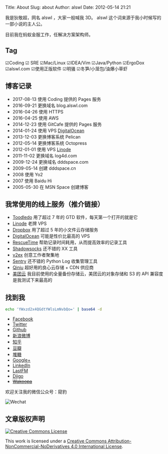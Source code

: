 Title: About
Slug: about
Author: alswl
Date: 2012-05-14 21:21

我是狄敬超，网名 alswl ，大家一般喊我 3D。
alswl 这个词来源于我小时候写的一部小说的主人公。

目前我在蚂蚁金服工作，任解决方案架构师。


## Tag

☑Coding ☑ SRE ☑Mac/Linux ☑IDEA/Vim ☑Java/Python ☑ErgoDox ☑alswl.com ☑使用正版软件 ☑明骚 ☑冬笋/小笼包/油爆小草虾


## 博客记录

*   2017-08-13 使用 Coding 提供的 Pages 服务
*   2016-09-21 更换域名 blog.alswl.com
*   2016-04-26 使用 HTTPS
*   2016-04-25 使用 AWS
*   2014-12-23 使用 GitCafe 提供的 Pages 服务
*   2014-01-24 使用 VPS [DigitalOcean](https://www.digitalocean.com/?refcode=7f0f1462316f)
*   2013-12-03 更换博客系统 Pelican
*   2012-05-14 更换博客系统 Octopress
*   2012-01-01 使用 VPS [Linode](https://www.linode.com/?r=7e51a136a0eca06c5f6474373f616bbdaa2b5b6c)
*   2011-11-02 更换域名 log4d.com
*   2009-12-24 更换域名 dddspace.com
*   2009-05-14 创建 dddspace.cn
*   2008 使用 Yo2
*   2007 使用 Baidu Hi
*   2005-05-30 在 MSN Space 创建博客


## 我常使用的线上服务（推介链接）

*   [Toodledo](http://www.toodledo.com/index.php?ref=td4d1aebdd0f59e) 用了超过 7 年的 GTD 软件，每天第一个打开的就是它
*   [Linode](http://www.linode.com/?r=7e51a136a0eca06c5f6474373f616bbdaa2b5b6c) 老牌 VPS
*   [Dropbox](http://db.tt/vQqCGcl) 用了超过 5 年的小文件云存储服务
*   [DigitalOcean](https://www.digitalocean.com/?refcode=7f0f1462316f) 可能是性价比最高的 VPS
*   [RescueTime](https://www.rescuetime.com/ref/1328871) 帮助记录时间耗用，从而提高效率的记录工具
*   [Shadowsocks](https://portal.shadowsocks.to/aff.php?aff=4215) 还不错的 XX 工具
*   [v2ex](http://www.v2ex.com/?r=alswl) 创意工作者聚集地
*   [Sentry](https://getsentry.com/signup/r_D1W_/) 还不错的 Python Log 收集管理工具
*   [Qiniu](https://portal.qiniu.com/signup?code=3lktq7rq4uhxs) 超好用的良心云存储 + CDN 供应商
*   [美团云](https://www.mtyun.com/r/96cede1251) 我目前使用的全量备份存储云，美团云的对象存储和 S3 的 API 兼容度是我测试下来最高的


## 找到我

``` bash
echo 'YWxzd2x4QGdtYWlsLmNvbQo=' | base64 -d
```

*   [Facebook](https://www.facebook.com/alswl)
*   [Twitter](https://twitter.com/alswl/)
*   [Github](https://github.com/alswl/)
*   [新浪微博](http://weibo.com/alswlx)
*   [知乎](https://www.zhihu.com/people/alswl)
*   [豆瓣](http://www.douban.com/people/alswl/)
*   [堆糖](https://www.duitang.com/people/?user_id=1723564092)
*   [Google+](https://plus.google.com/+JasonTi?hl=zh_cn)
*   [LinkedIn](https://www.linkedin.com/in/jason-di-b4883928/)
*   [LastFM](http://cn.last.fm/user/alswl)
*   [Diigo](https://www.diigo.com/profile/alswlx)
*   <del>[Wakoopa](http://social.wakoopa.com/alswl)</del>

欢迎关注我的微信公众号：窥豹

![Wechat](https://ohsolnxaa.qnssl.com/upload_dropbox/201605/qrcode_for_gh_17e2f9c2caa4_258.jpg)


## 文章版权声明

[![Creative Commons License](https://ohsolnxaa.qnssl.com/upload_dropbox/temp/cc-by-nc-nd.png)](http://creativecommons.org/licenses/by-nc-nd/4.0/)

This work is licensed under a [Creative Commons Attribution-NonCommercial-NoDerivatives 4.0 International License](http://creativecommons.org/licenses/by-nc-nd/4.0/).


